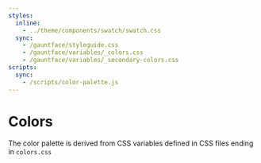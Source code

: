 ```yaml
---
styles:
  inline:
    - ../theme/components/swatch/swatch.css
  sync:
    - /gauntface/styleguide.css
    - /gauntface/variables/_colors.css
    - /gauntface/variables/_secondary-colors.css
scripts:
  sync:
    - /scripts/color-palette.js
---
```


# Colors

The color palette is derived from CSS variables defined in CSS files ending in `colors.css`

<div class='__hopin__js-color-palette'></div>